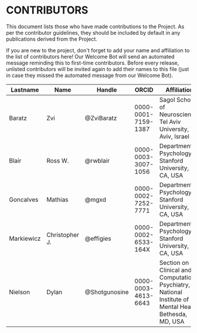 # CONTRIBUTORS

This document lists those who have made contributions to the Project.
As per the contributor guidelines, they should be included by default in any publications derived from the Project.

If you are new to the project, don't forget to add your name and affiliation to the list of contributors here! Our Welcome Bot will send an automated message reminding this to first-time contributors.
Before every release, unlisted contributors will be invited again to add their names to this file (just in case they missed the automated message from our Welcome Bot).

| **Lastname** | **Name** | **Handle** | **ORCID** | **Affiliation** |
| --- | --- | --- | --- | --- |
| Baratz | Zvi | @ZviBaratz | 0000-0001-7159-1387 | Sagol School of Neuroscience, Tel Aviv University, Tel Aviv, Israel |
| Blair | Ross W. | @rwblair | 0000-0003-3007-1056 | Department of Psychology, Stanford University, CA, USA |
| Goncalves | Mathias | @mgxd | 0000-0002-7252-7771 | Department of Psychology, Stanford University, CA, USA |
| Markiewicz | Christopher J. | @effigies | 0000-0002-6533-164X | Department of Psychology, Stanford University, CA, USA |
| Nielson | Dylan | @Shotgunosine | 0000-0003-4613-6643 | Section on Clinical and Computational Psychiatry, National Institute of Mental Health, Bethesda, MD, USA |
